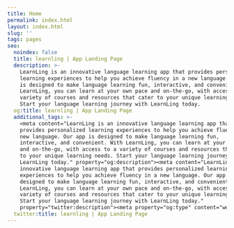 ```yaml
---
title: Home
permalink: index.html
layout: index.html
slug: ''
tags: pages
seo:
  noindex: false
  title: learnling | App Landing Page
  description: >-
    LearnLing is an innovative language learning app that provides personalized
    learning experiences to help you achieve fluency in a new language. Our app
    is designed to make language learning fun, interactive, and convenient. With
    LearnLing, you can learn at your own pace and on-the-go, with access to a
    variety of courses and resources that cater to your unique learning needs.
    Start your language learning journey with LearnLing today.
  og:title: learnling | App Landing Page
  additional_tags: >-
    <meta content="LearnLing is an innovative language learning app that
    provides personalized learning experiences to help you achieve fluency in a
    new language. Our app is designed to make language learning fun,
    interactive, and convenient. With LearnLing, you can learn at your own pace
    and on-the-go, with access to a variety of courses and resources that cater
    to your unique learning needs. Start your language learning journey with
    LearnLing today." property="og:description"><meta content="LearnLing is an
    innovative language learning app that provides personalized learning
    experiences to help you achieve fluency in a new language. Our app is
    designed to make language learning fun, interactive, and convenient. With
    LearnLing, you can learn at your own pace and on-the-go, with access to a
    variety of courses and resources that cater to your unique learning needs.
    Start your language learning journey with LearnLing today."
    property="twitter:description"><meta property="og:type" content="website">
  twitter:title: learnling | App Landing Page
---
```



